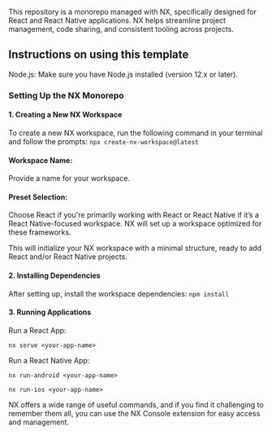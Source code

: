 This repository is a monorepo managed with NX, specifically designed for React and React Native applications. NX helps streamline project management, code sharing, and consistent tooling across projects.

## Instructions on using this template
Node.js: Make sure you have Node.js installed (version 12.x or later).

### Setting Up the NX Monorepo

#### 1. Creating a New NX Workspace

To create a new NX workspace, run the following command in your terminal and follow the prompts:
`npx create-nx-workspace@latest`

#### Workspace Name:
Provide a name for your workspace.

#### Preset Selection:
Choose React if you're primarily working with React or React Native if it’s a React Native-focused workspace. NX will set up a workspace optimized for these frameworks.

This will initialize your NX workspace with a minimal structure, ready to add React and/or React Native projects.

#### 2. Installing Dependencies

After setting up, install the workspace dependencies:
`npm install`

#### 3. Running Applications

Run a React App:

`nx serve <your-app-name>`

Run a React Native App:

`nx run-android <your-app-name>`

`nx run-ios <your-app-name>`

NX offers a wide range of useful commands, and if you find it challenging to remember them all, you can use the NX Console extension for easy access and management.
